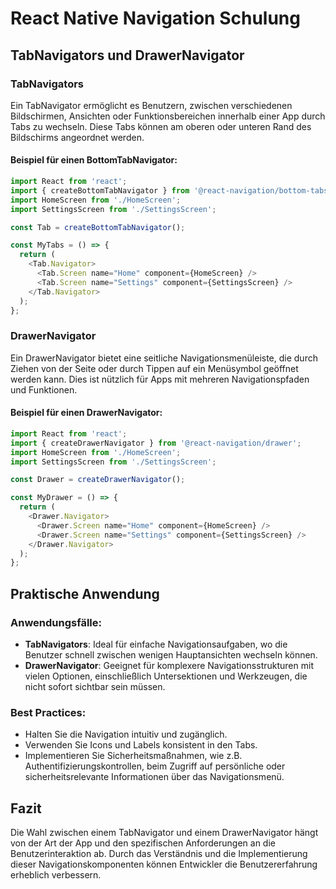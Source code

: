 
# React Native Navigation Schulung

## TabNavigators und DrawerNavigator

### TabNavigators

Ein TabNavigator ermöglicht es Benutzern, zwischen verschiedenen Bildschirmen, Ansichten oder Funktionsbereichen innerhalb einer App durch Tabs zu wechseln. Diese Tabs können am oberen oder unteren Rand des Bildschirms angeordnet werden.

#### Beispiel für einen BottomTabNavigator:

```javascript
import React from 'react';
import { createBottomTabNavigator } from '@react-navigation/bottom-tabs';
import HomeScreen from './HomeScreen';
import SettingsScreen from './SettingsScreen';

const Tab = createBottomTabNavigator();

const MyTabs = () => {
  return (
    <Tab.Navigator>
      <Tab.Screen name="Home" component={HomeScreen} />
      <Tab.Screen name="Settings" component={SettingsScreen} />
    </Tab.Navigator>
  );
};
```

### DrawerNavigator

Ein DrawerNavigator bietet eine seitliche Navigationsmenüleiste, die durch Ziehen von der Seite oder durch Tippen auf ein Menüsymbol geöffnet werden kann. Dies ist nützlich für Apps mit mehreren Navigationspfaden und Funktionen.

#### Beispiel für einen DrawerNavigator:

```javascript
import React from 'react';
import { createDrawerNavigator } from '@react-navigation/drawer';
import HomeScreen from './HomeScreen';
import SettingsScreen from './SettingsScreen';

const Drawer = createDrawerNavigator();

const MyDrawer = () => {
  return (
    <Drawer.Navigator>
      <Drawer.Screen name="Home" component={HomeScreen} />
      <Drawer.Screen name="Settings" component={SettingsScreen} />
    </Drawer.Navigator>
  );
};
```

## Praktische Anwendung

### Anwendungsfälle:

- **TabNavigators**: Ideal für einfache Navigationsaufgaben, wo die Benutzer schnell zwischen wenigen Hauptansichten wechseln können.
- **DrawerNavigator**: Geeignet für komplexere Navigationsstrukturen mit vielen Optionen, einschließlich Untersektionen und Werkzeugen, die nicht sofort sichtbar sein müssen.

### Best Practices:

- Halten Sie die Navigation intuitiv und zugänglich.
- Verwenden Sie Icons und Labels konsistent in den Tabs.
- Implementieren Sie Sicherheitsmaßnahmen, wie z.B. Authentifizierungskontrollen, beim Zugriff auf persönliche oder sicherheitsrelevante Informationen über das Navigationsmenü.

## Fazit

Die Wahl zwischen einem TabNavigator und einem DrawerNavigator hängt von der Art der App und den spezifischen Anforderungen an die Benutzerinteraktion ab. Durch das Verständnis und die Implementierung dieser Navigationskomponenten können Entwickler die Benutzererfahrung erheblich verbessern.
